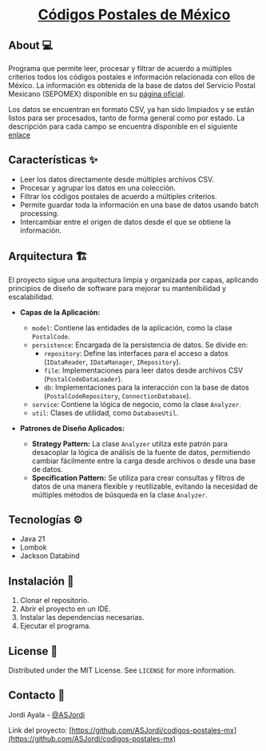 <div align="center">
  <h1 align="center"><a href="https://github.com/ASJordi/codigos-postales-mx">Códigos Postales de México</a></h1>
</div>

## About :computer:

Programa que permite leer, procesar y filtrar de acuerdo a múltiples criterios todos los códigos postales e información relacionada con ellos de México. La información es obtenida de la base de datos del Servicio Postal Mexicano (SEPOMEX) disponible en su [página oficial](https://www.correosdemexico.gob.mx/SSLServicios/ConsultaCP/CodigoPostal_Exportar.aspx). 

Los datos se encuentran en formato CSV, ya han sido limpiados y se están listos para ser procesados, tanto de forma general como por estado. La descripción para cada campo se encuentra disponible en el siguiente [enlace](https://www.correosdemexico.gob.mx/SSLServicios/ConsultaCP/imagenes/Descrip.pdf)

## Características :sparkles:

- Leer los datos directamente desde múltiples archivos CSV.
- Procesar y agrupar los datos en una colección.
- Filtrar los códigos postales de acuerdo a múltiples criterios.
- Permite guardar toda la información en una base de datos usando batch processing.
- Intercambiar entre el origen de datos desde el que se obtiene la información.

## Arquitectura :building_construction:

El proyecto sigue una arquitectura limpia y organizada por capas, aplicando principios de diseño de software para mejorar su mantenibilidad y escalabilidad.

- **Capas de la Aplicación:**
  - `model`: Contiene las entidades de la aplicación, como la clase `PostalCode`.
  - `persistence`: Encargada de la persistencia de datos. Se divide en:
    - `repository`: Define las interfaces para el acceso a datos (`IDataReader`, `IDataManager`, `IRepository`).
    - `file`: Implementaciones para leer datos desde archivos CSV (`PostalCodeDataLoader`).
    - `db`: Implementaciones para la interacción con la base de datos (`PostalCodeRepository`, `ConnectionDatabase`).
  - `service`: Contiene la lógica de negocio, como la clase `Analyzer`.
  - `util`: Clases de utilidad, como `DatabaseUtil`.

- **Patrones de Diseño Aplicados:**
  - **Strategy Pattern:** La clase `Analyzer` utiliza este patrón para desacoplar la lógica de análisis de la fuente de datos, permitiendo cambiar fácilmente entre la carga desde archivos o desde una base de datos.
  - **Specification Pattern:** Se utiliza para crear consultas y filtros de datos de una manera flexible y reutilizable, evitando la necesidad de múltiples métodos de búsqueda en la clase `Analyzer`.

## Tecnologías :gear:

- Java 21
- Lombok
- Jackson Databind

## Instalación :floppy_disk:

1. Clonar el repositorio.
2. Abrir el proyecto en un IDE.
3. Instalar las dependencias necesarias.
4. Ejecutar el programa.

## License :page_facing_up:

Distributed under the MIT License. See `LICENSE` for more information.

## Contacto :email:

Jordi Ayala - [@ASJordi](https://x.com/ASJordi)

Link del proyecto: [https://github.com/ASJordi/codigos-postales-mx](https://github.com/ASJordi/codigos-postales-mx)
